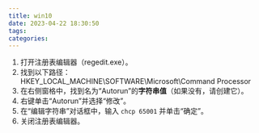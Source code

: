 ```yaml
---
title: win10
date: 2023-04-22 18:30:50
tags:
categories:
---
```






1. 打开注册表编辑器（regedit.exe）。
2. 找到以下路径：HKEY_LOCAL_MACHINE\SOFTWARE\Microsoft\Command Processor
3. 在右侧窗格中，找到名为“Autorun”的**字符串值**（如果没有，请创建它）。
4. 右键单击“Autorun”并选择“修改”。
5. 在“编辑字符串”对话框中，输入 `chcp 65001` 并单击“确定”。
6. 关闭注册表编辑器。
